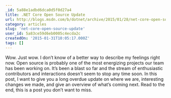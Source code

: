 ```yaml
---
_id: 5a88e1adbd6dca0d5f0d27a4
title: .NET Core Open Source Update
url: http://blogs.msdn.com/b/dotnet/archive/2015/01/28/net-core-open-source-update.aspx
category: articles
slug: 'net-core-open-source-update'
user_id: 5a83ce59d6eb0005c4ecda2c
createdOn: '2015-01-31T10:05:17.000Z'
tags: []
---
```


Wow. Just wow. I don’t know of a better way to describe my feelings right now. Open source is probably one of the most energizing projects our team has been working on. It’s been a blast so far and the stream of enthusiastic contributors and interactions doesn’t seem to stop any time soon. In this post, I want to give you a long overdue update on where we are, interesting changes we made, and give an overview of what’s coming next. Read to the end, this is a post you don’t want to miss.
